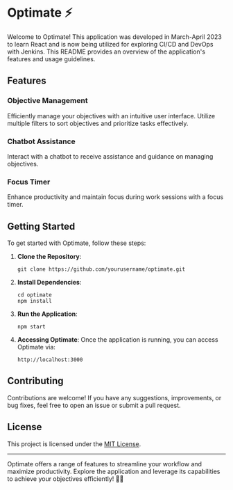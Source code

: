 # Optimate ⚡

Welcome to Optimate! This application was developed in March-April 2023 to learn React and is now being utilized for exploring CI/CD and DevOps with Jenkins. This README provides an overview of the application's features and usage guidelines.

## Features

### Objective Management
Efficiently manage your objectives with an intuitive user interface.
Utilize multiple filters to sort objectives and prioritize tasks effectively.

### Chatbot Assistance
Interact with a chatbot to receive assistance and guidance on managing objectives.

### Focus Timer
Enhance productivity and maintain focus during work sessions with a focus timer.

## Getting Started

To get started with Optimate, follow these steps:

1. **Clone the Repository**:
   ```
   git clone https://github.com/yourusername/optimate.git
   ```

2. **Install Dependencies**:
   ```
   cd optimate
   npm install
   ```

3. **Run the Application**:
   ```
   npm start
   ```

4. **Accessing Optimate**:
   Once the application is running, you can access Optimate via:
   ```
   http://localhost:3000
   ```

## Contributing

Contributions are welcome! If you have any suggestions, improvements, or bug fixes, feel free to open an issue or submit a pull request.

## License

This project is licensed under the [MIT License](LICENSE).

---

Optimate offers a range of features to streamline your workflow and maximize productivity. Explore the application and leverage its capabilities to achieve your objectives efficiently! 🚀🎯
